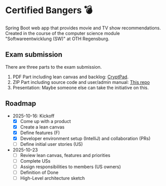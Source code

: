 # Certified Bangers 💣️

Spring Boot web app that provides movie and TV show recommendations. Created in the course of the computer science module "Softwareentwicklung (SW)" at OTH Regensburg.

## Exam submission

There are three parts to the exam submission.

1. PDF Part including lean canvas and backlog: [CryptPad](https://cryptpad.fr/sheet/#/2/sheet/view/w9rsGPIjlMg1VfyyiRDTA0UcjcNywEH3Pl8vLufCzbI/).
2. ZIP Part including source code and user/admin manual: [This repo](https://github.com/noahjutz-2025-wise/sw-project)
3. Presentation: Maybe someone else can take the initiative on this.

## Roadmap

- 2025-10-16: Kickoff
  - [x] Come up with a product
  - [x] Create a lean canvas
  - [x] Define features (F)
  - [x] Developer environment setup (IntelliJ) and collaboration (PRs)
  - [ ] Define initial user stories (US)
- 2025-10-23
  - [ ] Review lean canvas, features and priorities
  - [ ] Complete USs
  - [ ] Assign responsibilities to members (US owners)
  - [ ] Definition of Done
  - [ ] High-Level architecture sketch
